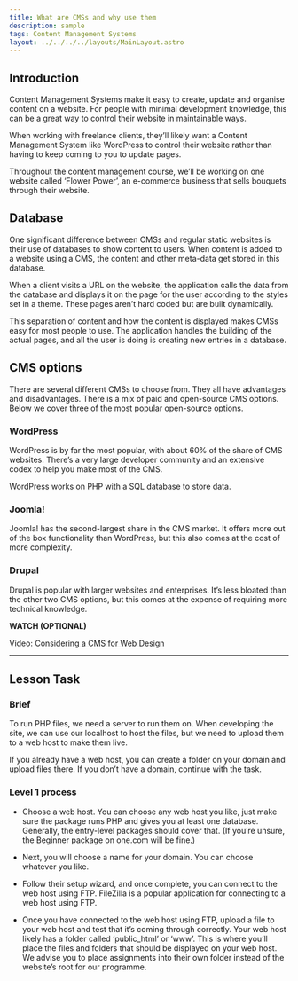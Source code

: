 ```yaml
---
title: What are CMSs and why use them
description: sample
tags: Content Management Systems
layout: ../../../../layouts/MainLayout.astro
---
```


## Introduction

Content Management Systems make it easy to create, update and organise content on a website. For people with minimal development knowledge, this can be a great way to control their website in maintainable ways.

When working with freelance clients, they’ll likely want a Content Management System like WordPress to control their website rather than having to keep coming to you to update pages.

Throughout the content management course, we’ll be working on one website called ‘Flower Power’, an e-commerce business that sells bouquets through their website.

## Database

One significant difference between CMSs and regular static websites is their use of databases to show content to users. When content is added to a website using a CMS, the content and other meta-data get stored in this database.

When a client visits a URL on the website, the application calls the data from the database and displays it on the page for the user according to the styles set in a theme. These pages aren’t hard coded but are built dynamically.

This separation of content and how the content is displayed makes CMSs easy for most people to use. The application handles the building of the actual pages, and all the user is doing is creating new entries in a database.

## CMS options

There are several different CMSs to choose from. They all have advantages and disadvantages. There is a mix of paid and open-source CMS options. Below we cover three of the most popular open-source options.

### WordPress

WordPress is by far the most popular, with about 60% of the share of CMS websites. There’s a very large developer community and an extensive codex to help you make most of the CMS.

WordPress works on PHP with a SQL database to store data.

### Joomla!

Joomla! has the second-largest share in the CMS market. It offers more out of the box functionality than WordPress, but this also comes at the cost of more complexity.

### Drupal

Drupal is popular with larger websites and enterprises. It’s less bloated than the other two CMS options, but this comes at the expense of requiring more technical knowledge.

**WATCH (OPTIONAL)**

Video: [Considering a CMS for Web Design](https://www.linkedin.com/learning-login/share?account=43268076&forceAccount=false&redirect=https%3A%2F%2Fwww.linkedin.com%2Flearning%2Fconsidering-a-cms-for-web-design%3Ftrk%3Dshare_ent_url%26shareId%3D9sUazNFmQo%252BSz4bn6ZmgdA%253D%253D)

<hr>

## Lesson Task

### Brief

To run PHP files, we need a server to run them on. When developing the site, we can use our localhost to host the files, but we need to upload them to a web host to make them live.

If you already have a web host, you can create a folder on your domain and upload files there. If you don’t have a domain, continue with the task.

### Level 1 process

- Choose a web host. You can choose any web host you like, just make sure the package runs PHP and gives you at least one database. Generally, the entry-level packages should cover that. (If you’re unsure, the Beginner package on one.com will be fine.)

- Next, you will choose a name for your domain. You can choose whatever you like.

- Follow their setup wizard, and once complete, you can connect to the web host using FTP. FileZilla is a popular application for connecting to a web host using FTP.

- Once you have connected to the web host using FTP, upload a file to your web host and test that it’s coming through correctly. Your web host likely has a folder called ‘public_html’ or ‘www’. This is where you’ll place the files and folders that should be displayed on your web host. We advise you to place assignments into their own folder instead of the website’s root for our programme.
